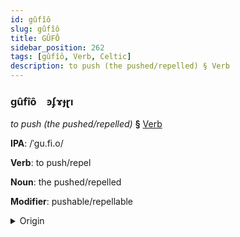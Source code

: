 ```yaml
---
id: gûfîô
slug: gûfîô
title: GÛFÔ
sidebar_position: 262
tags: [gûfîô, Verb, Celtic]
description: to push (the pushed/repelled) § Verb
---
```


### gûfîô&emsp;<span kind="abugida">ꜿʄɤɟɽı</span>

*to push (the pushed/repelled)* **§** [Verb](../../tags/Verb)

**IPA**: /ˈgu.fi.o/

**Verb**: to push/repel

**Noun**: the pushed/repelled

**Modifier**: pushable/repellable

<details>
    <summary>Origin</summary>
    Welsh gwthio /ˈɡʊθjɔ/<br/>
    <em>Celtic Language Family</em>
</details>